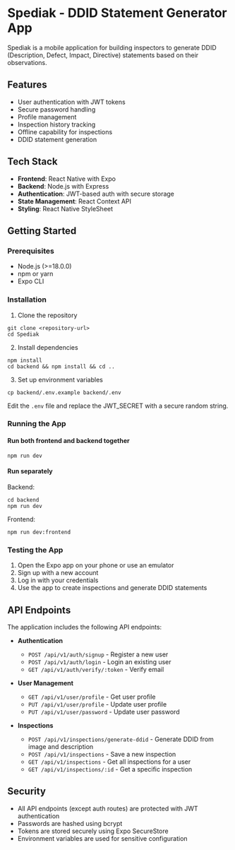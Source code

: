 # Spediak - DDID Statement Generator App

Spediak is a mobile application for building inspectors to generate DDID (Description, Defect, Impact, Directive) statements based on their observations.

## Features

- User authentication with JWT tokens
- Secure password handling
- Profile management
- Inspection history tracking
- Offline capability for inspections
- DDID statement generation

## Tech Stack

- **Frontend**: React Native with Expo
- **Backend**: Node.js with Express
- **Authentication**: JWT-based auth with secure storage
- **State Management**: React Context API
- **Styling**: React Native StyleSheet

## Getting Started

### Prerequisites

- Node.js (>=18.0.0)
- npm or yarn
- Expo CLI

### Installation

1. Clone the repository
```
git clone <repository-url>
cd Spediak
```

2. Install dependencies
```
npm install
cd backend && npm install && cd ..
```

3. Set up environment variables
```
cp backend/.env.example backend/.env
```
Edit the `.env` file and replace the JWT_SECRET with a secure random string.

### Running the App

#### Run both frontend and backend together
```
npm run dev
```

#### Run separately

Backend:
```
cd backend
npm run dev
```

Frontend:
```
npm run dev:frontend
```

### Testing the App

1. Open the Expo app on your phone or use an emulator
2. Sign up with a new account
3. Log in with your credentials
4. Use the app to create inspections and generate DDID statements

## API Endpoints

The application includes the following API endpoints:

- **Authentication**
  - `POST /api/v1/auth/signup` - Register a new user
  - `POST /api/v1/auth/login` - Login an existing user
  - `GET /api/v1/auth/verify/:token` - Verify email

- **User Management**
  - `GET /api/v1/user/profile` - Get user profile
  - `PUT /api/v1/user/profile` - Update user profile
  - `PUT /api/v1/user/password` - Update user password

- **Inspections**
  - `POST /api/v1/inspections/generate-ddid` - Generate DDID from image and description
  - `POST /api/v1/inspections` - Save a new inspection
  - `GET /api/v1/inspections` - Get all inspections for a user
  - `GET /api/v1/inspections/:id` - Get a specific inspection

## Security

- All API endpoints (except auth routes) are protected with JWT authentication
- Passwords are hashed using bcrypt
- Tokens are stored securely using Expo SecureStore
- Environment variables are used for sensitive configuration
